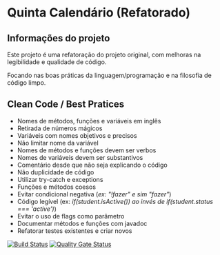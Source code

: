 # Quinta Calendário (Refatorado)

## Informações do projeto
Este projeto é uma refatoração do projeto original, com melhoras na legibilidade e qualidade de código.

Focando nas boas práticas da linguagem/programação e na filosofia de código limpo.

## Clean Code / Best Pratices

* Nomes de métodos, funções e variáveis em inglês
* Retirada de números mágicos
* Variáveis com nomes objetivos e precisos
* Não limitar nome da variável
* Nomes de métodos e funções devem ser verbos
* Nomes de variáveis devem ser substantivos
* Comentário desde que não seja explicando o código
* Não duplicidade de código
* Utilizar try-catch e exceptions
* Funções e métodos coesos
* Evitar condicional negativa (_ex: "!fazer" e sim "fazer"_)
* Código legível (ex: _if(student.isActive()) ao invés de if(student.status === 'active')_)
* Evitar o uso de flags como parâmetro
* Documentar métodos e funções com javadoc
* Refatorar testes existentes e criar novos


[![Build Status](https://travis-ci.org/hyagosouzza/quinta-calendario.svg?branch=master)](https://travis-ci.org/hyagosouzza/quinta-calendario.svg?branch=master)
[![Quality Gate Status](https://sonarcloud.io/api/project_badges/measure?project=hyagosouzza&metric=alert_status)](https://sonarcloud.io/dashboard?id=hyagosouzza)
